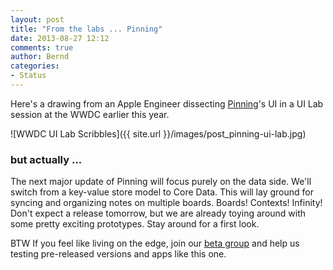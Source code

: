 ```yaml
---
layout: post
title: "From the labs ... Pinning"
date: 2013-08-27 12:12
comments: true
author: Bernd
categories:
- Status
---
```


Here's a drawing from an Apple Engineer dissecting [Pinning](http://pinning.awwapps.com)'s UI in a UI Lab session at the WWDC earlier this year.

![WWDC UI Lab Scribbles]({{ site.url }}/images/post_pinning-ui-lab.jpg)

### but actually ...

The next major update of Pinning will focus purely on the data side. We'll switch from a key-value store model to Core Data. This will lay ground for syncing and organizing notes on multiple boards. Boards! Contexts! Infinity! Don't expect a release tomorrow, but we are already toying around with some pretty exciting prototypes. Stay around for a first look.

BTW If you feel like living on the edge, join our [beta group](http://eepurl.com/Ehwuv) and help us testing pre-released versions and apps like this one.
